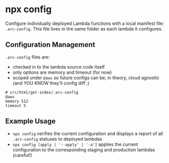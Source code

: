 # npx config

Configure individually deployed Lambda functions with a local manifest file: `.arc-config`.  This file lives in the same folder as each lambda it configures.

## Configuration Management

`.arc-config` files are:

- checked in to the lambda source code itself
- only options are memory and timeout (for now)
- scoped under `@aws` so future configs can be, in theory, cloud agnostic (and YOU KNOW they'll config diff ;)

```arc
# src/html/get-index/.arc-config
@aws
memory 512
timeout 5
```

## Example Usage

-  `npx config` verifies the current configuration and displays a report of all `.arc-config` statuses to deployed lambdas
-  `npx config [apply | '--apply' | '-a']` applies the current configuration to the corresponding staging and production lambdas (careful!)
